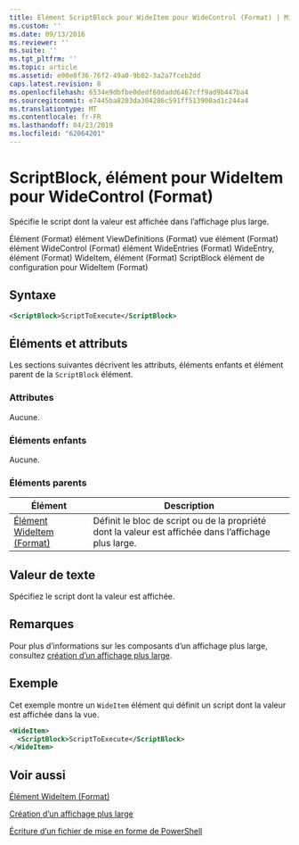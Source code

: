 ```yaml
---
title: Élément ScriptBlock pour WideItem pour WideControl (Format) | Microsoft Docs
ms.custom: ''
ms.date: 09/13/2016
ms.reviewer: ''
ms.suite: ''
ms.tgt_pltfrm: ''
ms.topic: article
ms.assetid: e00e8f36-76f2-49a0-9b02-3a2a7fceb2dd
caps.latest.revision: 8
ms.openlocfilehash: 6534e9dbfbe0dedf60dadd6467cff9ad9b447ba4
ms.sourcegitcommit: e7445ba8203da304286c591ff513900ad1c244a4
ms.translationtype: MT
ms.contentlocale: fr-FR
ms.lasthandoff: 04/23/2019
ms.locfileid: "62064201"
---
```

# <a name="scriptblock-element-for-wideitem-for-widecontrol-format"></a>ScriptBlock, élément pour WideItem pour WideControl (Format)

Spécifie le script dont la valeur est affichée dans l’affichage plus large.

Élément (Format) élément ViewDefinitions (Format) vue élément (Format) élément WideControl (Format) élément WideEntries (Format) WideEntry, élément (Format) WideItem, élément (Format) ScriptBlock élément de configuration pour WideItem (Format)

## <a name="syntax"></a>Syntaxe

```xml
<ScriptBlock>ScriptToExecute</ScriptBlock>
```

## <a name="attributes-and-elements"></a>Éléments et attributs

Les sections suivantes décrivent les attributs, éléments enfants et élément parent de la `ScriptBlock` élément.

### <a name="attributes"></a>Attributes

Aucune.

### <a name="child-elements"></a>Éléments enfants

Aucune.

### <a name="parent-elements"></a>Éléments parents

|Élément|Description|
|-------------|-----------------|
|[Élément WideItem (Format)](./wideitem-element-for-widecontrol-format.md)|Définit le bloc de script ou de la propriété dont la valeur est affichée dans l’affichage plus large.|

## <a name="text-value"></a>Valeur de texte

Spécifiez le script dont la valeur est affichée.

## <a name="remarks"></a>Remarques

Pour plus d’informations sur les composants d’un affichage plus large, consultez [création d’un affichage plus large](./creating-a-wide-view.md).

## <a name="example"></a>Exemple

Cet exemple montre un `WideItem` élément qui définit un script dont la valeur est affichée dans la vue.

```xml
<WideItem>
  <ScriptBlock>ScriptToExecute</ScriptBlock>
</WideItem>
```

## <a name="see-also"></a>Voir aussi

[Élément WideItem (Format)](./wideitem-element-for-widecontrol-format.md)

[Création d’un affichage plus large](./creating-a-wide-view.md)

[Écriture d’un fichier de mise en forme de PowerShell](./writing-a-powershell-formatting-file.md)
